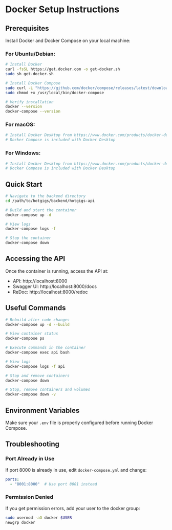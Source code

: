 # Docker Setup Instructions

## Prerequisites

Install Docker and Docker Compose on your local machine:

### For Ubuntu/Debian:
```bash
# Install Docker
curl -fsSL https://get.docker.com -o get-docker.sh
sudo sh get-docker.sh

# Install Docker Compose
sudo curl -L "https://github.com/docker/compose/releases/latest/download/docker-compose-$(uname -s)-$(uname -m)" -o /usr/local/bin/docker-compose
sudo chmod +x /usr/local/bin/docker-compose

# Verify installation
docker --version
docker-compose --version
```

### For macOS:
```bash
# Install Docker Desktop from https://www.docker.com/products/docker-desktop
# Docker Compose is included with Docker Desktop
```

### For Windows:
```bash
# Install Docker Desktop from https://www.docker.com/products/docker-desktop
# Docker Compose is included with Docker Desktop
```

## Quick Start

```bash
# Navigate to the backend directory
cd /path/to/hotgigs/backend/hotgigs-api

# Build and start the container
docker-compose up -d

# View logs
docker-compose logs -f

# Stop the container
docker-compose down
```

## Accessing the API

Once the container is running, access the API at:
- API: http://localhost:8000
- Swagger UI: http://localhost:8000/docs
- ReDoc: http://localhost:8000/redoc

## Useful Commands

```bash
# Rebuild after code changes
docker-compose up -d --build

# View container status
docker-compose ps

# Execute commands in the container
docker-compose exec api bash

# View logs
docker-compose logs -f api

# Stop and remove containers
docker-compose down

# Stop, remove containers and volumes
docker-compose down -v
```

## Environment Variables

Make sure your `.env` file is properly configured before running Docker Compose.

## Troubleshooting

### Port Already in Use
If port 8000 is already in use, edit `docker-compose.yml` and change:
```yaml
ports:
  - "8001:8000"  # Use port 8001 instead
```

### Permission Denied
If you get permission errors, add your user to the docker group:
```bash
sudo usermod -aG docker $USER
newgrp docker
```

